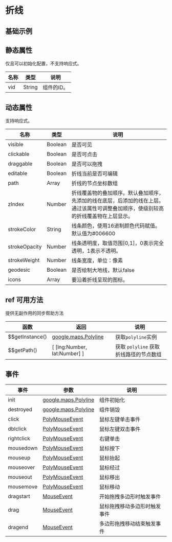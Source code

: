 # 折线

## 基础示例

<vuep template="#example"></vuep>

<script v-pre type="text/x-template" id="example">

  <template>
    <div class="map-page-container">
      <vue-map vid="map" :zoom="zoom" :center="center" class="map-demo">
        <vue-map-polyline
          v-for="polyline in polylines"
          :editable="polyline.editable" 
          :path="polyline.path"
          :stroke-color="polyline.strokeColor"
          :stroke-weight="polyline.strokeWeight"
          :stroke-opacity="polyline.strokeOpacity"
          :icons="polyline.icons"
          :events="polyline.events"></vue-map-polyline>
      </vue-map>

      <div class="toolbar">
        <button type="button" name="button" v-on:click="changeEditable">change editable</button>
      </div>
    </div>
  </template>

  <style>
    .map-demo {
      height: 300px;
    }
  </style>

  <script>
    const path = [[121.5389385, 31.21515044], [121.5389385, 31.29615044], [121.5273285, 31.21515044]]
    const strokeColor = '#0091ea'
    module.exports = {
      data() {
        return {
          zoom: 12,
          center: [121.5273285, 31.25515044],
          polylines: [
            // 普通折线
            {
              strokeColor,
              strokeWeight: 5,
              strokeOpacity: 1,
              path,
              events: {
                click(e) {
                  alert('click polyline');
                }
              },
              editable: false
            },
            // 复杂折线
            {
              strokeColor,
              strokeWeight: 8,
              path: path.map(arr => {
                return [arr[0] - 0.1, arr[1]]
              }),
              icons: [
                {
                  icon: {
                    path: 2,
                    // fillOpacity: 1,
                    // fillColor: '#ff0000',
                    strokeColor: '#ffffff',
                    strokeWeight: 2,
                    // strokeOpacity: 0.5,
                    scale: 1
                  },
                  repeat: '40px'
                }
              ]
            },
            // 虚线
            {
              strokeColor,
              strokeOpacity: 0,
              path: path.map(arr => {
                return [arr[0] + 0.1, arr[1]]
              }),
              icons: [{
                icon: {
                  path: 'M 0,-1 0,1',
                  strokeOpacity: 1,
                  // 可以控制线宽度
                  scale: 2
                },
                offset: '0',
                repeat: '10px'
              }]
            }
          ]
        };
      },
      methods: {
        changeEditable() {
          this.polylines[0].editable = !this.polylines[0].editable;
        }
      }
    };
  </script>

</script>


## 静态属性

仅且可以初始化配置，不支持响应式。

名称 | 类型 | 说明
---|---|---|
vid | String | 组件的ID。



## 动态属性

支持响应式。

名称 | 类型 | 说明
---|---|---|
visible | Boolean | 是否可见
clickable | Boolean | 是否可点击
draggable | Boolean | 是否可以拖拽
editable | Boolean | 折线当前是否可编辑
path | Array | 折线的节点坐标数组
zIndex | Number | 折线覆盖物的叠加顺序。默认叠加顺序，先添加的线在底层，后添加的线在上层。通过该属性可调整叠加顺序，使级别较高的折线覆盖物在上层显示。
strokeColor | String | 线条颜色，使用16进制颜色代码赋值。默认值为#006600
strokeOpacity | Number | 线条透明度，取值范围[0,1]，0表示完全透明，1表示不透明。
strokeWeight | Number | 线条宽度，单位：像素
geodesic | Boolean | 是否绘制大地线，默认false
icons | Array | 要沿着折线呈现的图标。

## ref 可用方法
提供无副作用的同步帮助方法

函数 | 返回 | 说明
---|---|---|
$$getInstance() | [google.maps.Polyline](https://developers.google.cn/maps/documentation/javascript/reference/polygon#Polyline) | 获取`polyline`实例
$$getPath() | [ [lng:Number, lat:Number] ] | 获取 `polyline` 获取折线路径的节点数组


## 事件

事件 | 参数 | 说明
---|---|---|
init | [google.maps.Polyline](https://developers.google.cn/maps/documentation/javascript/reference/polygon#Polyline) | 组件初始化
destroyed | [google.maps.Polyline](https://developers.google.cn/maps/documentation/javascript/reference/polygon#Polyline) | 组件销毁
click | [PolyMouseEvent](https://developers.google.cn/maps/documentation/javascript/reference/polygon#PolyMouseEvent) | 鼠标左键单击事件
dblclick | [PolyMouseEvent](https://developers.google.cn/maps/documentation/javascript/reference/polygon#PolyMouseEvent) | 鼠标左键双击事件
rightclick | [PolyMouseEvent](https://developers.google.cn/maps/documentation/javascript/reference/polygon#PolyMouseEvent) | 右键单击
mousedown | [PolyMouseEvent](https://developers.google.cn/maps/documentation/javascript/reference/polygon#PolyMouseEvent) | 鼠标按下
mouseup | [PolyMouseEvent](https://developers.google.cn/maps/documentation/javascript/reference/polygon#PolyMouseEvent) | 鼠标抬起
mouseover | [PolyMouseEvent](https://developers.google.cn/maps/documentation/javascript/reference/polygon#PolyMouseEvent) | 鼠标经过
mouseout | [PolyMouseEvent](https://developers.google.cn/maps/documentation/javascript/reference/polygon#PolyMouseEvent) | 鼠标移出
mousemove | [PolyMouseEvent](https://developers.google.cn/maps/documentation/javascript/reference/polygon#PolyMouseEvent) | 鼠标移动
dragstart | [MouseEvent](https://developers.google.cn/maps/documentation/javascript/reference/map#MouseEvent) | 开始拖拽多边形时触发事件
drag | [MouseEvent](https://developers.google.cn/maps/documentation/javascript/reference/map#MouseEvent) | 鼠标拖拽移动多边形时触发事件
dragend | [MouseEvent](https://developers.google.cn/maps/documentation/javascript/reference/map#MouseEvent) | 多边形拖拽移动结束触发事件
